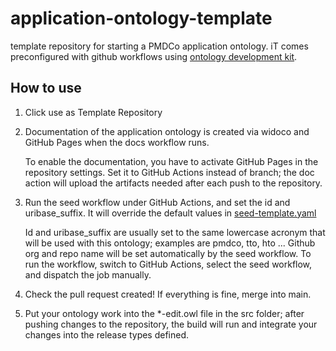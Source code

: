 # application-ontology-template

template repository for starting a PMDCo application ontology. iT comes preconfigured with github workflows using [ontology development kit](https://github.com/INCATools/ontology-development-kit).

## How to use

1. Click use as Template Repository
2. Documentation of the application ontology is created via widoco and GitHub Pages when the docs workflow runs.

   To enable the documentation, you have to activate GitHub Pages in the repository settings. Set it to GitHub Actions instead of branch; the doc action will upload      the artifacts needed after each push to the repository. 
3. Run the seed workflow under GitHub Actions, and set the id and uribase_suffix. It will override the default values in [seed-template.yaml](./seed-template.yaml)
   
    Id and uribase_suffix are usually set to the same lowercase acronym that will be used with this ontology; examples are pmdco, tto, hto ...
    Github org and repo name will be set automatically by the seed workflow. To run the workflow, switch to GitHub Actions, select the seed workflow, and dispatch the  job manually.
4. Check the pull request created! If everything is fine, merge into main.
5. Put your ontology work into the \*-edit.owl file in the src folder; after pushing changes to the repository, the build will run and integrate your changes into the release types defined.
